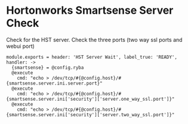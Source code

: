 # Hortonworks Smartsense Server Check

Check for the HST server. Check the three ports (two way ssl ports and webui port)

    module.exports = header: 'HST Server Wait', label_true: 'READY', handler: ->
      {smartsense} = @config.ryba
      @execute
        cmd: "echo > /dev/tcp/#{@config.host}/#{smartsense.server.ini.server.port}"
      @execute
        cmd: "echo > /dev/tcp/#{@config.host}/#{smartsense.server.ini['security']['server.one_way_ssl.port']}"
      @execute
        cmd: "echo > /dev/tcp/#{@config.host}/#{smartsense.server.ini['security']['server.two_way_ssl.port']}"
